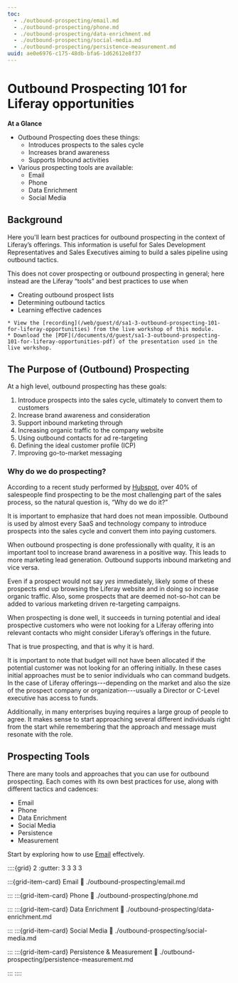 ```yaml
---
toc:
  - ./outbound-prospecting/email.md
  - ./outbound-prospecting/phone.md
  - ./outbound-prospecting/data-enrichment.md
  - ./outbound-prospecting/social-media.md
  - ./outbound-prospecting/persistence-measurement.md
uuid: ae0e6976-c175-48db-bfa6-1d62612e8f37
---
```


# Outbound Prospecting 101 for Liferay opportunities

**At a Glance**

* Outbound Prospecting does these things:
  * Introduces prospects to the sales cycle
  * Increases brand awareness
  * Supports Inbound activities
* Various prospecting tools are available:
  * Email
  * Phone
  * Data Enrichment
  * Social Media

## Background

Here you'll learn best practices for outbound prospecting in the context of Liferay’s offerings. This information is useful for Sales Development Representatives and Sales Executives aiming to build a sales pipeline using outbound tactics.

This does not cover prospecting or outbound prospecting in general; here instead are the Liferay “tools” and best practices to use when

* Creating outbound prospect lists
* Determining outbound tactics
* Learning effective cadences

```{note}
* View the [recording](/web/guest/d/sa1-3-outbound-prospecting-101-for-liferay-opportunities) from the live workshop of this module.
* Download the [PDF](/documents/d/guest/sa1-3-outbound-prospecting-101-for-liferay-opportunities-pdf) of the presentation used in the live workshop.
```

## The Purpose of (Outbound) Prospecting

At a high level, outbound prospecting has these goals:

1. Introduce prospects into the sales cycle, ultimately to convert them to customers
2. Increase brand awareness and consideration
3. Support inbound marketing through
  1. Increasing organic traffic to the company website
  2. Using outbound contacts for ad re-targeting
  3. Defining the ideal customer profile (ICP)
  4. Improving go-to-market messaging

### Why do we do prospecting?

According to a recent study performed by [Hubspot](https://blog.hubspot.com/sales/effective-sales-prospecting-techniques-you-should-be-using#:~:text=Prospecting%20isn%27t%20easy%20%E2%80%94%20more,conversations%20and%20better%20win%20rates), over 40% of salespeople find prospecting to be the most challenging part of the sales process, so the natural question is, “Why do we do it?”

It is important to emphasize that hard does not mean impossible. Outbound is used by almost every SaaS and technology company to introduce prospects into the sales cycle and convert them into paying customers.

When outbound prospecting is done professionally with quality, it is an important tool to increase brand awareness in a positive way. This leads to more marketing lead generation. Outbound supports inbound marketing and vice versa. 

Even if a prospect would not say _yes_ immediately, likely some of these prospects end up browsing the Liferay website and in doing so increase organic traffic. Also, some prospects that are deemed not-so-hot can be added to various marketing driven re-targeting campaigns.

When prospecting is done well, it succeeds in turning potential and ideal prospective customers who were not looking for a Liferay offering into relevant contacts who might consider Liferay’s offerings in the future.

That is true prospecting, and that is why it is hard. 

It is important to note that budget will not have been allocated if the potential customer was not looking for an offering initially. In these cases initial approaches must be to senior individuals who can command budgets. In the case of Liferay offerings---depending on the market and also the size of the prospect company or organization---usually a Director or C-Level executive has access to funds.

Additionally, in many enterprises buying requires a large group of people to agree. It makes sense to start approaching several different individuals right from the start while remembering that the approach and message must resonate with the role.

## Prospecting Tools

There are many tools and approaches that you can use for outbound prospecting. Each comes with its own best practices for use, along with different tactics and cadences:

* Email
* Phone
* Data Enrichment
* Social Media
* Persistence
* Measurement

Start by exploring how to use [Email](./outbound-prospecting/email.md) effectively.

::::{grid} 2
:gutter: 3 3 3 3

:::{grid-item-card} Email
:link: ./outbound-prospecting/email.md

:::
:::{grid-item-card} Phone
:link: ./outbound-prospecting/phone.md

:::
:::{grid-item-card} Data Enrichment
:link: ./outbound-prospecting/data-enrichment.md

:::
:::{grid-item-card} Social Media
:link: ./outbound-prospecting/social-media.md

:::
:::{grid-item-card} Persistence & Measurement
:link: ./outbound-prospecting/persistence-measurement.md

:::
::::

